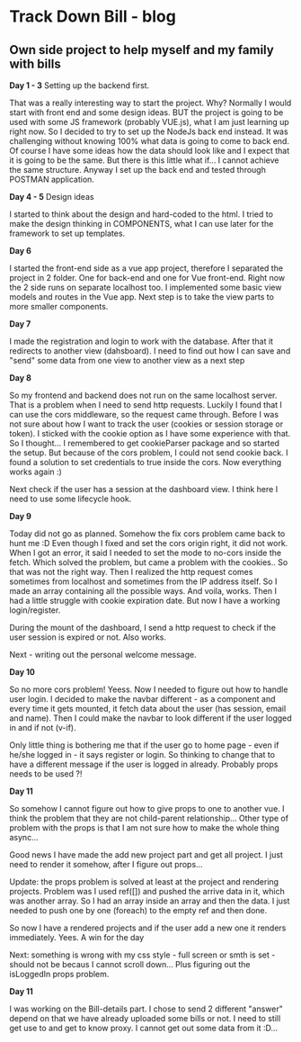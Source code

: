 # Track Down Bill - blog
## Own side project to help myself and my family with bills

**Day 1 - 3**
Setting up the backend first.

That was a really interesting way to start the project. Why? Normally I would start with front end and some design ideas. BUT the project is going to be used with some JS framework (probably VUE.js), what I am just learning up right now. So I decided to try to set up the NodeJs back end instead. It was challenging without knowing 100% what data is going to come to back end. Of course I have some ideas how the data should look like and I expect that it is going to be the same. But there is this little what if... I cannot achieve the same structure. Anyway I set up the back end and tested through POSTMAN application.

**Day 4 - 5**
Design ideas

I started to think about the design and hard-coded to the html. I tried to make the design thinking in COMPONENTS, what I can use later for the framework to set up templates. 

**Day 6**

I started the front-end side as a vue app project, therefore I separated the project in 2 folder. One for back-end and one for Vue front-end. Right now the 2 side runs on separate localhost too. I implemented some basic view models and routes in the Vue app. Next step is to take the view parts to more smaller components. 

**Day 7**

I made the registration and login to work with the database. After that it redirects to another view (dahsboard). I need to find out how I can save and "send" some data from one view to another view as a next step

**Day 8**

So my frontend and backend does not run on the same localhost server. That is a problem when I need to send http requests. Luckily I found that I can use the cors middleware, so the request came through. Before I was not sure about how I want to track the user (cookies or session storage or token). I sticked with the cookie option as I have some experience with that. So I thought... I remembered to get cookieParser package and so started the setup. But because of the cors problem, I could not send cookie back. I found a solution to set credentials to true inside the cors. Now everything works again :)

Next check if the user has a session at the dashboard view. I think here I need to use some lifecycle hook. 

**Day 9**

Today did not go as planned. Somehow the fix cors problem came back to hunt me :D Even though I fixed and set the cors origin right, it did not work. When I got an error, it said I needed to set the mode to no-cors inside the fetch. Which solved the problem, but came  a problem with the cookies.. So that was not the right way. Then I realized the http request comes sometimes from localhost and sometimes from the IP address itself. So I made an array containing all the possible ways. And voila, works. 
Then I had a little struggle with cookie expiration date. But now I have a working login/register.

During the mount of the dashboard, I send a http request to check if the user session is expired or not. Also works.

Next - writing out the personal welcome message.

**Day 10**

So no more cors problem! Yeess. Now I needed to figure out how to handle user login. I decided to make the navbar different - as a component and every time it gets mounted, it fetch data about the user (has session, email and name). Then I could make the navbar to look different if the user logged in and if not (v-if). 

Only little thing is bothering me that if the user go to home page - even if he/she logged in - it says register or login. So thinking to change that to have a different message if the user is logged in already. Probably props needs to be used ?!

**Day 11**

So somehow I cannot figure out how to give props to one to another vue. I think the problem that they are not child-parent relationship... Other type of problem with the props is that I am not sure how to make the whole thing async...

Good news I have made the add new project part and get all project. I just need to render it somehow, after I figure out props...

Update: the props problem is solved at least at the project and rendering projects. Problem was I used ref([]) and pushed the arrive data in it, which was another array. So I had an array inside an array and then the data. I just needed to push one by one (foreach) to the empty ref and then done.

So now I have a rendered projects and if the user add a new one it renders immediately. Yees. A win for the day

Next: something is wrong with my css style - full screen or smth is set - should not be becaus I cannot scroll down...
Plus figuring out the isLoggedIn props problem.

**Day 11**

I was working on the Bill-details part. I chose to send 2 different "answer" depend on that we have already uploaded some bills or not. I need to still get use to and get to know proxy. I cannot get out some data from it :D... 